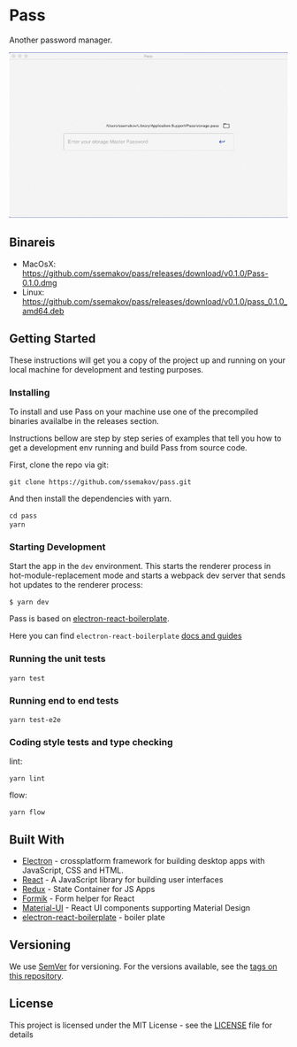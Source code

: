 # Pass

Another password manager.

![Pass Demo](https://raw.githubusercontent.com/ssemakov/pass/master/pass_0_1_0_demo.gif)

## Binareis

- MacOsX: https://github.com/ssemakov/pass/releases/download/v0.1.0/Pass-0.1.0.dmg
- Linux: https://github.com/ssemakov/pass/releases/download/v0.1.0/pass_0.1.0_amd64.deb

## Getting Started

These instructions will get you a copy of the project up and running on your local machine for development and testing purposes.

### Installing

To install and use Pass on your machine use one of the precompiled binaries availalbe in the releases section.

Instructions bellow are step by step series of examples that tell you how to get a development env running and build Pass from source code.

First, clone the repo via git:

```
git clone https://github.com/ssemakov/pass.git
```

And then install the dependencies with yarn.

```
cd pass
yarn
```

### Starting Development

Start the app in the `dev` environment. This starts the renderer process in hot-module-replacement mode and starts a webpack dev server that sends hot updates to the renderer process:

```
$ yarn dev
```

Pass is based on [electron-react-boilerplate](https://github.com/electron-react-boilerplate/electron-react-boilerplate).

Here you can find `electron-react-boilerplate` [docs and guides](https://electron-react-boilerplate.js.org/docs/installation/)

### Running the unit tests

```
yarn test
```

### Running end to end tests

```
yarn test-e2e
```

### Coding style tests and type checking

lint:

```
yarn lint
```

flow:

```
yarn flow
```

## Built With

- [Electron](https://www.electronjs.org/) - crossplatform framework for building desktop apps with JavaScript, CSS and HTML.
- [React](https://reactjs.org/) - A JavaScript library for building user interfaces
- [Redux](https://redux.js.org/) - State Container for JS Apps
- [Formik](https://jaredpalmer.com/formik) - Form helper for React
- [Material-UI](https://material-ui.com/) - React UI components supporting Material Design
- [electron-react-boilerplate](https://github.com/electron-react-boilerplate/electron-react-boilerplate) - boiler plate

## Versioning

We use [SemVer](http://semver.org/) for versioning. For the versions available, see the [tags on this repository](https://github.com/ssemakov/pass/releases).

## License

This project is licensed under the MIT License - see the [LICENSE](LICENSE) file for details
